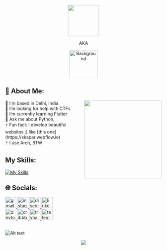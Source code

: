 <p align=center>
  <img src="https://i.ibb.co/2kvTjJH/Hi-I-m-Ayan.png" height=100 width=auto border="0">
</p>
<p align=center>AKA</p>
<p align=center>
<!--   <a href="https://ibb.co/X2LRmxT"><img src="https://assets-global.website-files.com/64e59bebe07b96ff59455582/64e622efd7a941b67b8db3a3_Xkaper%20Logo-p-500.png" alt="Xkaper" border="0"></a> -->
<!--   <a href="https://ibb.co/bHS8rs7"><img src="https://i.ibb.co/pWt93fn/Background.png" alt="xkaper" height=200 border="0"></a> -->
  <a href="https://ibb.co/rmTFQx6"><img src="https://i.ibb.co/R9ZYg30/Background.png" height=90 alt="Background" border="0"></a>
</p>


## 💫 About Me:
<img align="right" width="250" src="https://media.tenor.com/FJ1GSipo46EAAAAC/stranger-by-the-shore-shun-hashimoto.gif"  />
📍 I'm based in Delhi, India<br>🤝 I’m looking for help with CTFs<br>🌱 I’m currently learning Flutter<br>💬 Ask me about Python, <br>⚡ Fun fact: I develop beautiful websites ;) like [this one](https://xkaper.webflow.io) <br>🃏 I use Arch, BTW 

## My Skills:

[![My Skills](https://skillicons.dev/icons?i=flutter,dart,html,css,py,docker,firebase,appwrite,supabase,mysql,git,arch,bash,linux,figma,webflow&perline=8)](https://xkaper.webflow.io)

## 🌐 Socials:

<div align="left">
  <a href="#" target="_blank">
    <img src="https://img.shields.io/static/v1?message=Gmail&logo=gmail&label=&color=D14836&logoColor=white&labelColor=&style=for-the-badge" height="35" alt="gmail logo"  />
  </a>
  <a href="https://instagram.com/ayan_zzx" target="_blank">
    <img src="https://img.shields.io/static/v1?message=Instagram&logo=instagram&label=&color=E4405F&logoColor=white&labelColor=&style=for-the-badge" height="35" alt="instagram logo"  />
  </a>
  <a href="https://discordapp.com/users/1074178817767251999" target="_blank">
    <img src="https://img.shields.io/static/v1?message=Discord&logo=discord&label=&color=7289DA&logoColor=white&labelColor=&style=for-the-badge" height="35" alt="discord logo"  />
  </a>
  <a href="#" target="_blank">
    <img src="https://img.shields.io/static/v1?message=LinkedIn&logo=linkedin&label=&color=0077B5&logoColor=white&labelColor=&style=for-the-badge" height="35" alt="linkedin logo"  />
  </a>
  <br>
  <a href="#" target="_blank">
    <img src="https://img.shields.io/static/v1?message=dev.to&logo=dev.to&label=&color=0A0A0A&logoColor=white&labelColor=&style=for-the-badge" height="35" alt="devto logo"  />
  </a>
  <a href="#" target="_blank">
    <img src="https://img.shields.io/static/v1?message=Dribbble&logo=dribbble&label=&color=EA4C89&logoColor=white&labelColor=&style=for-the-badge" height="35" alt="dribbble logo"  />
  </a>
  <a href="#" target="_blank">
    <img src="https://img.shields.io/static/v1?message=TryHackMe&logo=tryhackme&label=&color=88cc14&logoColor=white&labelColor=&style=for-the-badge" height="35" alt="tryhackme logo"  />
  </a>
  <a href="#" target="_blank">
    <img src="https://img.shields.io/static/v1?message=Telegram&logo=telegram&label=&color=2CA5E0&logoColor=white&labelColor=&style=for-the-badge" height="35" alt="telegram logo"  />
  </a>
</div>
<br clear="both">

![Alt text](https://spotify-recently-played-readme.vercel.app/api?user=0z5algiwd9uwxamk5sjbsjh3c&unique={true|1|on|yes})

<div align="center">
  <img src="https://profile-counter.glitch.me/xkaper001/count.svg?"  />
</div>


